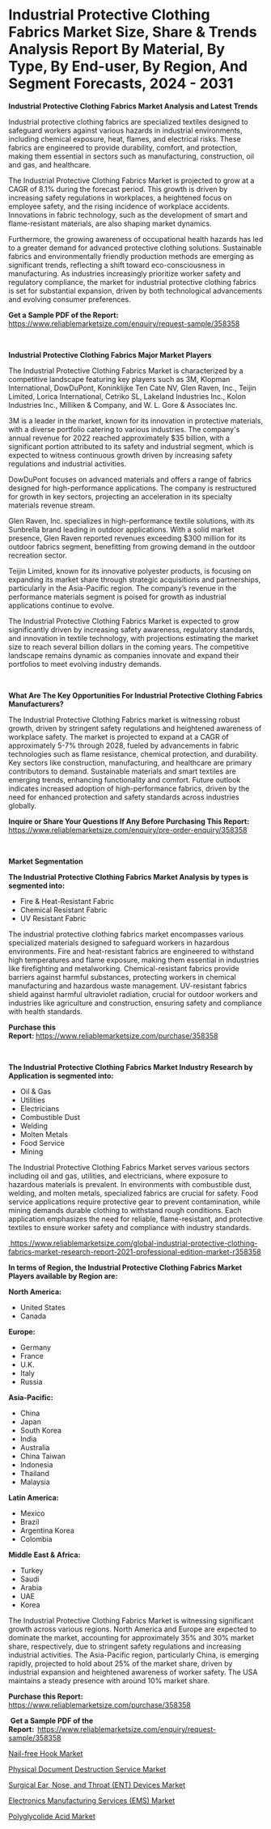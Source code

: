 <p><h1>Industrial Protective Clothing Fabrics Market Size, Share & Trends Analysis Report By Material, By Type, By End-user, By Region, And Segment Forecasts, 2024 - 2031</h1></p><p><strong>Industrial Protective Clothing Fabrics Market Analysis and Latest Trends</strong></p>
<p><p>Industrial protective clothing fabrics are specialized textiles designed to safeguard workers against various hazards in industrial environments, including chemical exposure, heat, flames, and electrical risks. These fabrics are engineered to provide durability, comfort, and protection, making them essential in sectors such as manufacturing, construction, oil and gas, and healthcare.</p><p>The Industrial Protective Clothing Fabrics Market is projected to grow at a CAGR of 8.1% during the forecast period. This growth is driven by increasing safety regulations in workplaces, a heightened focus on employee safety, and the rising incidence of workplace accidents. Innovations in fabric technology, such as the development of smart and flame-resistant materials, are also shaping market dynamics. </p><p>Furthermore, the growing awareness of occupational health hazards has led to a greater demand for advanced protective clothing solutions. Sustainable fabrics and environmentally friendly production methods are emerging as significant trends, reflecting a shift toward eco-consciousness in manufacturing. As industries increasingly prioritize worker safety and regulatory compliance, the market for industrial protective clothing fabrics is set for substantial expansion, driven by both technological advancements and evolving consumer preferences.</p></p>
<p><strong>Get a Sample PDF of the Report:&nbsp;</strong> <a href="https://www.reliablemarketsize.com/enquiry/request-sample/358358?utm_campaign=1591&utm_medium=2&utm_source=Github&utm_content=ia&utm_term=30102024&utm_id=industrial-protective-clothing-fabrics">https://www.reliablemarketsize.com/enquiry/request-sample/358358</a></p>
<p>&nbsp;</p>
<p><strong>Industrial Protective Clothing Fabrics Major Market Players</strong></p>
<p><p>The Industrial Protective Clothing Fabrics Market is characterized by a competitive landscape featuring key players such as 3M, Klopman International, DowDuPont, Koninklijke Ten Cate NV, Glen Raven, Inc., Teijin Limited, Lorica International, Cetriko SL, Lakeland Industries Inc., Kolon Industries Inc., Milliken & Company, and W. L. Gore & Associates Inc. </p><p>3M is a leader in the market, known for its innovation in protective materials, with a diverse portfolio catering to various industries. The company's annual revenue for 2022 reached approximately $35 billion, with a significant portion attributed to its safety and industrial segment, which is expected to witness continuous growth driven by increasing safety regulations and industrial activities.</p><p>DowDuPont focuses on advanced materials and offers a range of fabrics designed for high-performance applications. The company is restructured for growth in key sectors, projecting an acceleration in its specialty materials revenue stream.</p><p>Glen Raven, Inc. specializes in high-performance textile solutions, with its Sunbrella brand leading in outdoor applications. With a solid market presence, Glen Raven reported revenues exceeding $300 million for its outdoor fabrics segment, benefitting from growing demand in the outdoor recreation sector.</p><p>Teijin Limited, known for its innovative polyester products, is focusing on expanding its market share through strategic acquisitions and partnerships, particularly in the Asia-Pacific region. The company’s revenue in the performance materials segment is poised for growth as industrial applications continue to evolve.</p><p>The Industrial Protective Clothing Fabrics Market is expected to grow significantly driven by increasing safety awareness, regulatory standards, and innovation in textile technology, with projections estimating the market size to reach several billion dollars in the coming years. The competitive landscape remains dynamic as companies innovate and expand their portfolios to meet evolving industry demands.</p></p>
<p>&nbsp;</p>
<p><strong>What Are The Key Opportunities For Industrial Protective Clothing Fabrics Manufacturers?</strong></p>
<p><p>The Industrial Protective Clothing Fabrics market is witnessing robust growth, driven by stringent safety regulations and heightened awareness of workplace safety. The market is projected to expand at a CAGR of approximately 5-7% through 2028, fueled by advancements in fabric technologies such as flame resistance, chemical protection, and durability. Key sectors like construction, manufacturing, and healthcare are primary contributors to demand. Sustainable materials and smart textiles are emerging trends, enhancing functionality and comfort. Future outlook indicates increased adoption of high-performance fabrics, driven by the need for enhanced protection and safety standards across industries globally.</p></p>
<p><strong>Inquire or Share Your Questions If Any Before Purchasing This Report:</strong> <a href="https://www.reliablemarketsize.com/enquiry/pre-order-enquiry/358358?utm_campaign=1591&utm_medium=2&utm_source=Github&utm_content=ia&utm_term=30102024&utm_id=industrial-protective-clothing-fabrics">https://www.reliablemarketsize.com/enquiry/pre-order-enquiry/358358</a></p>
<p>&nbsp;</p>
<p><strong>Market Segmentation</strong></p>
<p><strong>The Industrial Protective Clothing Fabrics Market Analysis by types is segmented into:</strong></p>
<p><ul><li>Fire & Heat-Resistant Fabric</li><li>Chemical Resistant Fabric</li><li>UV Resistant Fabric</li></ul></p>
<p><p>The industrial protective clothing fabrics market encompasses various specialized materials designed to safeguard workers in hazardous environments. Fire and heat-resistant fabrics are engineered to withstand high temperatures and flame exposure, making them essential in industries like firefighting and metalworking. Chemical-resistant fabrics provide barriers against harmful substances, protecting workers in chemical manufacturing and hazardous waste management. UV-resistant fabrics shield against harmful ultraviolet radiation, crucial for outdoor workers and industries like agriculture and construction, ensuring safety and compliance with health standards.</p></p>
<p><strong>Purchase this Report:&nbsp;</strong><a href="https://www.reliablemarketsize.com/purchase/358358?utm_campaign=1591&utm_medium=2&utm_source=Github&utm_content=ia&utm_term=30102024&utm_id=industrial-protective-clothing-fabrics">https://www.reliablemarketsize.com/purchase/358358</a></p>
<p>&nbsp;</p>
<p><strong>The Industrial Protective Clothing Fabrics Market Industry Research by Application is segmented into:</strong></p>
<p><ul><li>Oil & Gas</li><li>Utilities</li><li>Electricians</li><li>Combustible Dust</li><li>Welding</li><li>Molten Metals</li><li>Food Service</li><li>Mining</li></ul></p>
<p><p>The Industrial Protective Clothing Fabrics Market serves various sectors including oil and gas, utilities, and electricians, where exposure to hazardous materials is prevalent. In environments with combustible dust, welding, and molten metals, specialized fabrics are crucial for safety. Food service applications require protective gear to prevent contamination, while mining demands durable clothing to withstand rough conditions. Each application emphasizes the need for reliable, flame-resistant, and protective textiles to ensure worker safety and compliance with industry standards.</p></p>
<p><a href="https://www.reliablemarketsize.com/global-industrial-protective-clothing-fabrics-market-research-report-2021-professional-edition-market-r358358?utm_campaign=1591&utm_medium=2&utm_source=Github&utm_content=ia&utm_term=30102024&utm_id=industrial-protective-clothing-fabrics">&nbsp;https://www.reliablemarketsize.com/global-industrial-protective-clothing-fabrics-market-research-report-2021-professional-edition-market-r358358</a></p>
<p><strong>In terms of Region, the Industrial Protective Clothing Fabrics Market Players available by Region are:</strong></p>
<p>
    <p> <strong> North America: </strong>
        <ul>
            <li>United States</li>
            <li>Canada</li>
        </ul>
        </p> 
    <p> <strong> Europe: </strong>
        <ul>
            <li>Germany</li>
            <li>France</li>
            <li>U.K.</li>
            <li>Italy</li>
            <li>Russia</li>
        </ul>
        </p> 
    <p> <strong> Asia-Pacific: </strong>
        <ul>
            <li>China</li>
            <li>Japan</li>
            <li>South Korea</li>
            <li>India</li>
            <li>Australia</li>
            <li>China Taiwan</li>
            <li>Indonesia</li>
            <li>Thailand</li>
            <li>Malaysia</li>
        </ul>
        </p> 
    <p> <strong> Latin America: </strong>
        <ul>
            <li>Mexico</li>
            <li>Brazil</li>
            <li>Argentina Korea</li>
            <li>Colombia</li>
        </ul>
        </p> 
    <p> <strong> Middle East & Africa: </strong>
        <ul>
            <li>Turkey</li>
            <li>Saudi</li>
            <li>Arabia</li>
            <li>UAE</li>
            <li>Korea</li>
        </ul>
    </p>
    </p>
<p><p>The Industrial Protective Clothing Fabrics Market is witnessing significant growth across various regions. North America and Europe are expected to dominate the market, accounting for approximately 35% and 30% market share, respectively, due to stringent safety regulations and increasing industrial activities. The Asia-Pacific region, particularly China, is emerging rapidly, projected to hold about 25% of the market share, driven by industrial expansion and heightened awareness of worker safety. The USA maintains a steady presence with around 10% market share.</p></p>
<p><strong>Purchase this Report: </strong><a href="https://www.reliablemarketsize.com/purchase/358358?utm_campaign=1591&utm_medium=2&utm_source=Github&utm_content=ia&utm_term=30102024&utm_id=industrial-protective-clothing-fabrics">https://www.reliablemarketsize.com/purchase/358358</a></p>
<p>&nbsp;<strong>Get a Sample PDF of the Report:&nbsp;&nbsp;</strong><a href="https://www.reliablemarketsize.com/enquiry/request-sample/358358?utm_campaign=1591&utm_medium=2&utm_source=Github&utm_content=ia&utm_term=30102024&utm_id=industrial-protective-clothing-fabrics">https://www.reliablemarketsize.com/enquiry/request-sample/358358</a></p>
<p><strong></strong></p>
<p><p><a href="https://www.linkedin.com/pulse/strategic-market-insights-navigating-global-nail-free-hook-landscape-whxnc?utm_campaign=1591&utm_medium=2&utm_source=Github&utm_content=ia&utm_term=30102024&utm_id=industrial-protective-clothing-fabrics">Nail-free Hook Market</a></p><p><a href="https://www.linkedin.com/pulse/physical-document-destruction-service-market-research-report-rsv8e?utm_campaign=1591&utm_medium=2&utm_source=Github&utm_content=ia&utm_term=30102024&utm_id=industrial-protective-clothing-fabrics">Physical Document Destruction Service Market</a></p><p><a href="https://www.linkedin.com/pulse/deep-dive-surgical-ear-nose-throat-ent-devices-market-itstrends-kpfsc?utm_campaign=1591&utm_medium=2&utm_source=Github&utm_content=ia&utm_term=30102024&utm_id=industrial-protective-clothing-fabrics">Surgical Ear, Nose, and Throat (ENT) Devices Market</a></p><p><a href="https://www.linkedin.com/pulse/navigating-global-electronics-manufacturing-services-ems-market-wuuze?utm_campaign=1591&utm_medium=2&utm_source=Github&utm_content=ia&utm_term=30102024&utm_id=industrial-protective-clothing-fabrics">Electronics Manufacturing Services (EMS) Market</a></p><p><a href="https://www.linkedin.com/pulse/polyglycolide-acid-market-share-analysis-growth-trends-forecasts-e4gtc?utm_campaign=1591&utm_medium=2&utm_source=Github&utm_content=ia&utm_term=30102024&utm_id=industrial-protective-clothing-fabrics">Polyglycolide Acid Market</a></p></p>